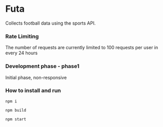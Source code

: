 # Futa
Collects football data using the sports API.

### Rate Limiting 
The number of requests are currently limited to 100 requests per user in every 24 hours 

### Development phase - phase1
Initial phase, non-responsive

### How to install and run
```
npm i
```
```
npm build 
```
```
npm start
```
